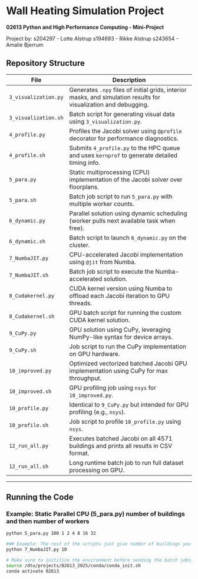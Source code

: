 # Wall Heating Simulation Project
**02613 Python and High Performance Computing - Mini-Project**

Project by:
s204297 - Lotte Alstrup
s194693 - Rikke Alstrup
s243654 - Amalie Bjerrum

## Repository Structure

| File | Description |
|------|-------------|
| `3_visualization.py` | Generates `.npy` files of initial grids, interior masks, and simulation results for visualization and debugging. |
| `3_visualization.sh` | Batch script for generating visual data using `3_visualization.py`. |
| `4_profile.py` | Profiles the Jacobi solver using `@profile` decorator for performance diagnostics. |
| `4_profile.sh` | Submits `4_profile.py` to the HPC queue and uses `kernprof` to generate detailed timing info. |
| `5_para.py` | Static multiprocessing (CPU) implementation of the Jacobi solver over floorplans. |
| `5_para.sh` | Batch job script to run `5_para.py` with multiple worker counts. |
| `6_dynamic.py` | Parallel solution using dynamic scheduling (worker pulls next available task when free). |
| `6_dynamic.sh` | Batch script to launch `6_dynamic.py` on the cluster. |
| `7_NumbaJIT.py` | CPU-accelerated Jacobi implementation using `@jit` from Numba. |
| `7_NumbaJIT.sh` | Batch job script to execute the Numba-accelerated solution. |
| `8_Cudakernel.py` | CUDA kernel version using Numba to offload each Jacobi iteration to GPU threads. |
| `8_Cudakernel.sh` | GPU batch script for running the custom CUDA kernel solution. |
| `9_CuPy.py` | GPU solution using CuPy, leveraging NumPy-like syntax for device arrays. |
| `9_CuPy.sh` | Job script to run the CuPy implementation on GPU hardware. |
| `10_improved.py` | Optimized vectorized batched Jacobi GPU implementation using CuPy for max throughput. |
| `10_improved.sh` | GPU profiling job using `nsys` for `10_improved.py`. |
| `10_profile.py` | Identical to `9_CuPy.py` but intended for GPU profiling (e.g., `nsys`). |
| `10_profile.sh` | Job script to profile `10_profile.py` using `nsys`. |
| `12_run_all.py` | Executes batched Jacobi on all 4571 buildings and prints all results in CSV format. |
| `12_run_all.sh` | Long runtime batch job to run full dataset processing on GPU. |

---
## Running the Code

### Example: Static Parallel CPU (5_para.py) number of buildings and then number of workers
```bash
python 5_para.py 100 1 2 4 8 16 32

### Example: The rest of the scripts just give number of buildings you wanna run
python 7_NumbaJIT.py 10

# Make sure to initilize the environment before sending the batch jobs:
source /dtu/projects/02613_2025/conda/conda_init.sh
conda activate 02613